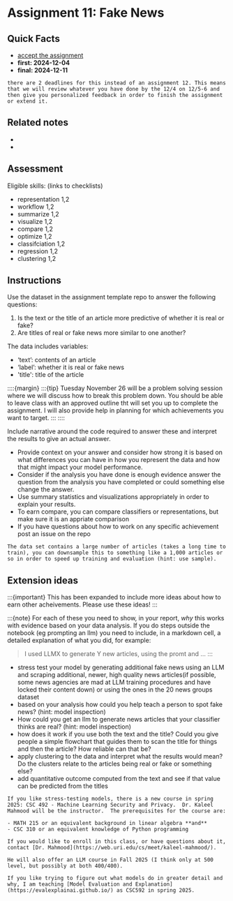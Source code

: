 
# Assignment 11: Fake News

## Quick Facts
- [accept the assignment](https://classroom.github.com/a/D1fjut40)
- __first: 2024-12-04__
- __final: 2024-12-11__



```{note}
there are 2 deadlines for this instead of an assignment 12. This means that we will review whatever you have done by the 12/4 on 12/5-6 and then give you personalized feedback in order to finish the assignment or extend it.  
```
<!-- - First feedback: {{ early }}
__Final due date: {{ date }}__ -->


## Related notes

- [](../notes/2024-11-19)
- [ ](../notes/2024-11-21)
<!-- - [more text representations](../notes/2023-11-28) -->

## Assessment

Eligible skills: (links to checklists)
- representation 1,2
- workflow 1,2
- summarize 1,2
- visualize 1,2
- compare 1,2
- optimize 1,2
- classifciation 1,2
- regression 1,2
- clustering 1,2


## Instructions

Use the dataset in the assignment template repo to answer the following questions:

1. Is the text or the title of an article more predictive of whether it is real or fake?
1. Are titles of real or fake news more similar to one another?

The data includes variables:
- ‘text’: contents of an article
- ‘label’: whether it is real or fake news
- 'title': title of the article


::::{margin}
:::{tip}
Tuesday November 26 will be a problem solving session where we will discuss how to break this problem down.  You should be able to leave class with an approved outline tht will set you up to complete the assignment.  I will also provide help in planning for which achievements you want to target. 
:::
::::

Include narrative around the code required to answer these and interpret the results to give an actual answer. 
- Provide context on your answer and consider how strong it is based on what differences you can have in how you represent the data and how that might impact your model performance. 
- Consider if the analysis you have done is enough evidence answer the question from the analysis you have completed or could something else change the answer. 
- Use summary statistics and visualizations appropriately in order to explain your results.
- To earn compare, you can compare classifiers or representations, but make sure it is an appriate comparison
- If you have questions about how to work on any specific achievement post an issue on the repo


```{hint}
The data set contains a large number of articles (takes a long time to train), you can downsample this to something like a 1,000 articles or so in order to speed up training and evaluation (hint: use sample).

```

## Extension ideas

:::{important}
This has been expanded to include more ideas about how to earn other acheivements. Please use these ideas! 
:::

:::{note}
For each of these you need to show, in your report, *why* this works with evidence based on your data analysis. If you do steps outside the notebook (eg prompting an llm) you need to include, in a markdown cell, a detailed explanation of what you did, for example:
> I used LLMX to generate Y new articles, using the promt <PROMPT> and ...
:::



- stress test your model by generating additional fake news using an LLM and scraping additional, newer, high quality news articles(if possible, some news agencies are mad at LLM training procedures and have locked their content down) or using the ones in the 20 news groups dataset
- based on your analysis how could you help teach a person to spot fake news? (hint: model inspection)
- How could you get an llm to generate news articles that your classifier thinks are real? (hint: model inspection)
- how does it work if you use both the text and the title? Could you give people a simple flowchart that guides them to scan the title for things and then the article? How reliable can that be? 
- apply clustering to the data and interpret what the results would mean? Do the clusters relate to the articles being real or fake or something else?
- add quantitative outcome computed from the text and see if that value can be predicted from the titles


```{tip}
If you like stress-testing models, there is a new course in spring 2025: CSC 492 - Machine Learning Security and Privacy.  Dr. Kaleel Mahmood will be the instructor.  The prerequisites for the course are:

- MATH 215 or an equivalent background in linear algebra **and** 
- CSC 310 or an equivalent knowledge of Python programming

If you would like to enroll in this class, or have questions about it, contact [Dr. Mahmood](https://web.uri.edu/cs/meet/kaleel-mahmood/).

He will also offer an LLM course in Fall 2025 (I think only at 500 level, but possibly at both 400/400). 

If you like trying to figure out what models do in greater detail and why, I am teaching [Model Evaluation and Explanation](https://evalexplainai.github.io/) as CSC592 in spring 2025. 
```